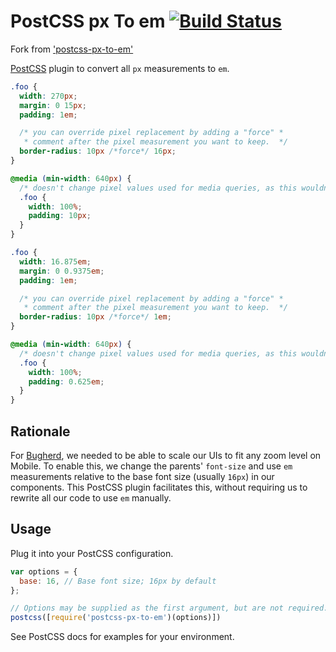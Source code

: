 # PostCSS px To em [![Build Status][ci-img]][ci]

Fork from ['postcss-px-to-em'](https://github.com/macropodhq/postcss-px-to-em)

[PostCSS] plugin to convert all `px` measurements to `em`.

```css
.foo {
  width: 270px;
  margin: 0 15px;
  padding: 1em;

  /* you can override pixel replacement by adding a "force" *
   * comment after the pixel measurement you want to keep.  */
  border-radius: 10px /*force*/ 16px;
}

@media (min-width: 640px) {
  /* doesn't change pixel values used for media queries, as this wouldn't work properly */
  .foo {
    width: 100%;
    padding: 10px;
  }
}
```

```css
.foo {
  width: 16.875em;
  margin: 0 0.9375em;
  padding: 1em;

  /* you can override pixel replacement by adding a "force" *
   * comment after the pixel measurement you want to keep.  */
  border-radius: 10px /*force*/ 1em;
}

@media (min-width: 640px) {
  /* doesn't change pixel values used for media queries, as this wouldn't work properly */
  .foo {
    width: 100%;
    padding: 0.625em;
  }
}
```

## Rationale

For [Bugherd], we needed to be able to scale our UIs to fit any zoom level on Mobile. To enable this, we change the parents' `font-size` and use `em` measurements relative to the base font size (usually `16px`) in our components. This PostCSS plugin facilitates this, without requiring us to rewrite all our code to use `em` manually.

## Usage

Plug it into your PostCSS configuration.

```js
var options = {
  base: 16, // Base font size; 16px by default
};

// Options may be supplied as the first argument, but are not required.
postcss([require('postcss-px-to-em')(options)])
```

See PostCSS docs for examples for your environment.

[Bugherd]: https://macropod.com/bugherd
[PostCSS]: https://github.com/postcss/postcss
[ci-img]:  https://travis-ci.org/macropodhq/postcss-px-to-em.svg
[ci]:      https://travis-ci.org/macropodhq/postcss-px-to-em
